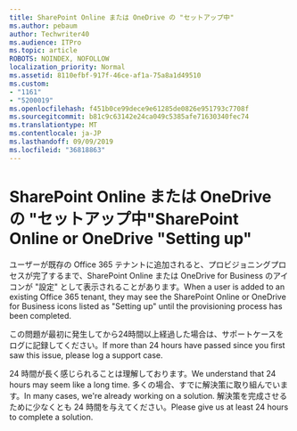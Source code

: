 ```yaml
---
title: SharePoint Online または OneDrive の "セットアップ中"
ms.author: pebaum
author: Techwriter40
ms.audience: ITPro
ms.topic: article
ROBOTS: NOINDEX, NOFOLLOW
localization_priority: Normal
ms.assetid: 8110efbf-917f-46ce-af1a-75a8a1d49510
ms.custom:
- "1161"
- "5200019"
ms.openlocfilehash: f451b0ce99dece9e61285de0826e951793c7708f
ms.sourcegitcommit: b81c9c63142e24ca049c5385afe71630340fec74
ms.translationtype: MT
ms.contentlocale: ja-JP
ms.lasthandoff: 09/09/2019
ms.locfileid: "36818863"
---
```

# <a name="sharepoint-online-or-onedrive-setting-up"></a><span data-ttu-id="63e41-102">SharePoint Online または OneDrive の "セットアップ中"</span><span class="sxs-lookup"><span data-stu-id="63e41-102">SharePoint Online or OneDrive "Setting up"</span></span>

<span data-ttu-id="63e41-103">ユーザーが既存の Office 365 テナントに追加されると、プロビジョニングプロセスが完了するまで、SharePoint Online または OneDrive for Business のアイコンが "設定" として表示されることがあります。</span><span class="sxs-lookup"><span data-stu-id="63e41-103">When a user is added to an existing Office 365 tenant, they may see the SharePoint Online or OneDrive for Business icons listed as "Setting up" until the provisioning process has been completed.</span></span>

<span data-ttu-id="63e41-104">この問題が最初に発生してから24時間以上経過した場合は、サポートケースをログに記録してください。</span><span class="sxs-lookup"><span data-stu-id="63e41-104">If more than 24 hours have passed since you first saw this issue, please log a support case.</span></span>

<span data-ttu-id="63e41-105">24 時間が長く感じられることは理解しております。</span><span class="sxs-lookup"><span data-stu-id="63e41-105">We understand that 24 hours may seem like a long time.</span></span> <span data-ttu-id="63e41-106">多くの場合、すでに解決策に取り組んでいます。</span><span class="sxs-lookup"><span data-stu-id="63e41-106">In many cases, we're already working on a solution.</span></span> <span data-ttu-id="63e41-107">解決策を完成させるために少なくとも 24 時間を与えてください。</span><span class="sxs-lookup"><span data-stu-id="63e41-107">Please give us at least 24 hours to complete a solution.</span></span>

